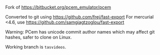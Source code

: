 Fork of https://bitbucket.org/pcem_emulator/pcem

Converted to git using https://github.com/frej/fast-export
For mercurial <4.6, use https://github.com/samgiagtzoglou/fast-export

Warning: PCem has unicode commit author names which may affect git hashes, safer to clone on Linux.

Working branch is `tasvideos`.
